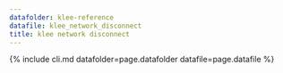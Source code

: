 ```yaml
---
datafolder: klee-reference
datafile: klee_network_disconnect
title: klee network disconnect
---
```

{% include cli.md datafolder=page.datafolder datafile=page.datafile %}
